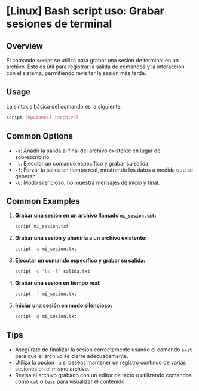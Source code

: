 # [Linux] Bash script uso: Grabar sesiones de terminal

## Overview
El comando `script` se utiliza para grabar una sesión de terminal en un archivo. Esto es útil para registrar la salida de comandos y la interacción con el sistema, permitiendo revisitar la sesión más tarde.

## Usage
La sintaxis básica del comando es la siguiente:

```bash
script [opciones] [archivo]
```

## Common Options
- `-a`: Añadir la salida al final del archivo existente en lugar de sobrescribirlo.
- `-c`: Ejecutar un comando específico y grabar su salida.
- `-f`: Forzar la salida en tiempo real, mostrando los datos a medida que se generan.
- `-q`: Modo silencioso, no muestra mensajes de inicio y final.

## Common Examples

1. **Grabar una sesión en un archivo llamado `mi_sesion.txt`:**

   ```bash
   script mi_sesion.txt
   ```

2. **Grabar una sesión y añadirla a un archivo existente:**

   ```bash
   script -a mi_sesion.txt
   ```

3. **Ejecutar un comando específico y grabar su salida:**

   ```bash
   script -c "ls -l" salida.txt
   ```

4. **Grabar una sesión en tiempo real:**

   ```bash
   script -f mi_sesion.txt
   ```

5. **Iniciar una sesión en modo silencioso:**

   ```bash
   script -q mi_sesion.txt
   ```

## Tips
- Asegúrate de finalizar la sesión correctamente usando el comando `exit` para que el archivo se cierre adecuadamente.
- Utiliza la opción `-a` si deseas mantener un registro continuo de varias sesiones en el mismo archivo.
- Revisa el archivo grabado con un editor de texto o utilizando comandos como `cat` o `less` para visualizar el contenido.